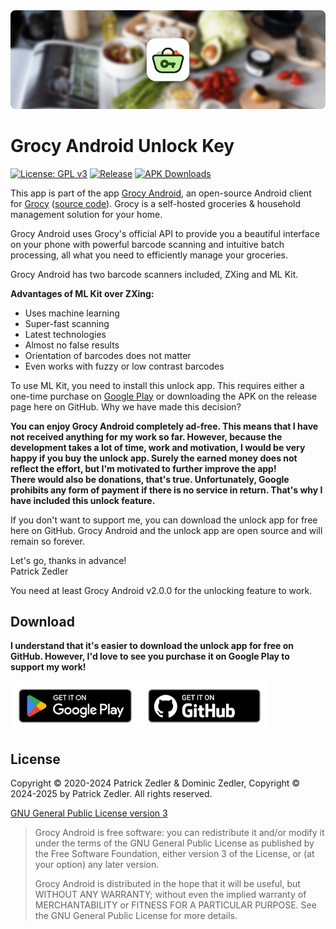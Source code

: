 <img src="assets/header.png" />

# Grocy Android Unlock Key

[![License: GPL v3](https://img.shields.io/badge/License-GPLv3-blue.svg)](https://www.gnu.org/licenses/gpl-3.0)  [![Release](https://img.shields.io/github/v/release/patzly/grocy-android-unlock?label=Release)](https://github.com/patzly/grocy-android-unlock/releases)  [![APK Downloads](https://img.shields.io/github/downloads/patzly/grocy-android-unlock/total.svg?label=APK%20Downloads)](https://github.com/patzly/grocy-android-unlock/releases)

This app is part of the app [Grocy Android](https://github.com/patzly/grocy-android/), an open-source Android client for [Grocy](https://grocy.info/) ([source code](https://github.com/grocy/grocy)). Grocy is a self-hosted groceries & household management solution for your home.

Grocy Android uses Grocy's official API to provide you a beautiful interface on your phone with powerful barcode scanning and intuitive batch processing, all what you need to efficiently manage your groceries.

Grocy Android has two barcode scanners included, ZXing and ML Kit.

<b>Advantages of ML Kit over ZXing:</b>

- Uses machine learning
- Super-fast scanning
- Latest technologies
- Almost no false results
- Orientation of barcodes does not matter
- Even works with fuzzy or low contrast barcodes

To use ML Kit, you need to install this unlock app. This requires either a one-time purchase on [Google Play](https://play.google.com/store/apps/details?id=xyz.zedler.patrick.grocy.unlock) or downloading the APK on the release page here on GitHub. Why we have made this decision?

**You can enjoy Grocy Android completely ad-free. This means that I have not received anything for my work so far. However, because the development takes a lot of time, work and motivation, I would be very happy if you buy the unlock app. Surely the earned money does not reflect the effort, but I'm motivated to further improve the app!  
There would also be donations, that's true. Unfortunately, Google prohibits any form of payment if there is no service in return. That's why I have included this unlock feature.**

If you don't want to support me, you can download the unlock app for free here on GitHub. Grocy Android and the unlock app are open source and will remain so forever.

Let's go, thanks in advance!  
Patrick Zedler

You need at least Grocy Android v2.0.0 for the unlocking feature to work.

## Download

**I understand that it's easier to download the unlock app for free on GitHub. However, I'd love to see you purchase it on Google Play to support my work!**

<a href='https://play.google.com/store/apps/details?id=xyz.zedler.patrick.grocy.unlock'><img alt='Get it on Google Play' height="80" src='assets/badge_playstore.png'/></a><a href='https://github.com/patzly/grocy-android-unlock/releases'><img alt='Get it on GitHub' height="80" src='assets/badge_github.png'/></a>

## License

Copyright &copy; 2020-2024 Patrick Zedler & Dominic Zedler,
Copyright &copy; 2024-2025 by Patrick Zedler. All rights reserved.

[GNU General Public License version 3](https://www.gnu.org/licenses/gpl.txt)

> Grocy Android is free software: you can redistribute it and/or modify it under the terms of the GNU General Public License as published by the Free Software Foundation, either version 3 of the License, or (at your option) any later version.
>
> Grocy Android is distributed in the hope that it will be useful, but WITHOUT ANY WARRANTY; without even the implied warranty of MERCHANTABILITY or FITNESS FOR A PARTICULAR PURPOSE. See the GNU General Public License for more details.
